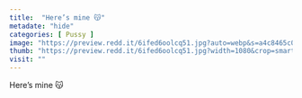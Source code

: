 ```yaml
---
title:  "Here’s mine 😽"
metadate: "hide"
categories: [ Pussy ]
image: "https://preview.redd.it/6ifed6oolcq51.jpg?auto=webp&s=a4c8465c0bd2638b065428ae002f4b422e465bec"
thumb: "https://preview.redd.it/6ifed6oolcq51.jpg?width=1080&crop=smart&auto=webp&s=ae4d9258e222ddcaeb18d65683d918ba078b1a73"
visit: ""
---
```

Here’s mine 😽

